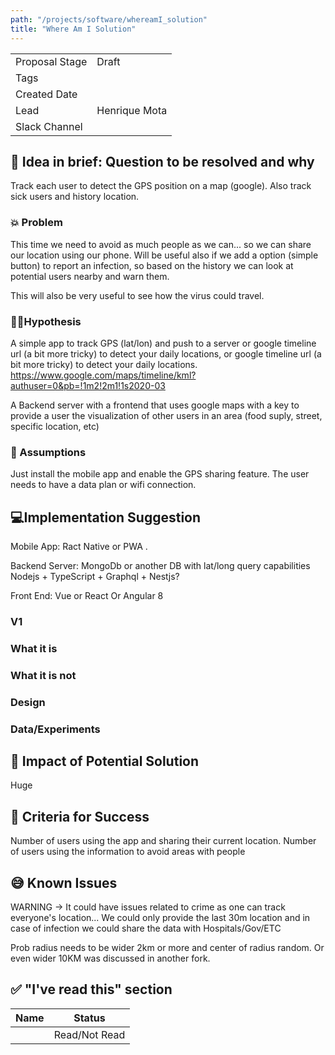 ```yaml
---
path: "/projects/software/whereamI_solution"
title: "Where Am I Solution"
---
```


| | |
|-|-|
| Proposal Stage |  Draft    |
| Tags           |      |
| Created Date   |      |
| Lead           |  Henrique Mota    |
| Slack Channel  |      |

## 📃 Idea in brief: Question to be resolved and why

Track each user to detect the GPS position on a map (google).
Also track sick users and history location.

### 💥 Problem

This time we need to avoid as much people as we can... so we can share our location  using our phone.
Will be useful also if we add a option (simple button) to report an infection, so based on the history
we can look at potential users nearby and warn them.

This will also be very useful to see how the virus could travel.  

### 👨‍🔬Hypothesis

A simple app to track GPS (lat/lon) and push to a server or google timeline url (a bit more tricky)
to detect your daily locations, or google timeline url (a bit more tricky) to detect your daily locations. 
https://www.google.com/maps/timeline/kml?authuser=0&pb=!1m2!2m1!1s2020-03

A Backend server with a frontend that uses google maps with a key to provide a user the visualization of
other users in an area (food suply, street, specific location, etc)
  

### 🤔 Assumptions

Just install the mobile app and enable the GPS sharing feature. The user needs to have a data plan 
or wifi connection. 


## 💻Implementation Suggestion

Mobile App:
Ract Native or PWA . 

Backend Server:
MongoDb or another DB with lat/long query capabilities
Nodejs + TypeScript + Graphql + Nestjs?

Front End:
Vue or React Or Angular 8


### V1

### What it is

### What it is not

### Design

### Data/Experiments

## 💪 Impact of Potential Solution

Huge

## 🙌 Criteria for Success

Number of users using the app and sharing their current location.
Number of users using the information to avoid areas with people

## 😅 Known Issues

WARNING -> It could have issues related to crime as one can track everyone's location...
We could only provide the last 30m location and in case of infection we could share the data 
with Hospitals/Gov/ETC

Prob radius needs to be wider 2km or more and center of radius random. Or even wider 10KM was discussed in another fork.

## ✅ "I've read this" section

| Name | Status |
|-|-|
|  |  Read/Not Read    |
